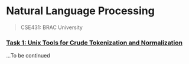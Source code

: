 # Natural Language Processing
> CSE431: BRAC University

### [Task 1: Unix Tools for Crude Tokenization and Normalization](https://github.com/sanjib-sen/nlp/tree/master/task01)

...To be continued

